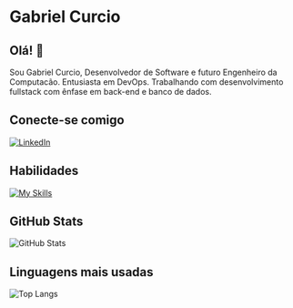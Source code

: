 # Gabriel Curcio
## Olá! 👋
Sou Gabriel Curcio, Desenvolvedor de Software e futuro Engenheiro da Computacão. Entusiasta em DevOps. Trabalhando com desenvolvimento fullstack com ênfase em back-end e banco de dados.
## Conecte-se comigo
[![LinkedIn](https://img.shields.io/badge/LinkedIn-0077B5?style=for-the-badge&logo=linkedin&logoColor=white)](https://www.linkedin.com/in/curciogabriel/)
## Habilidades
[![My Skills](https://skillicons.dev/icons?i=html,css,js,ts,angular,java,spring)](https://skillicons.dev)
## GitHub Stats
![GitHub Stats](https://github-readme-stats.vercel.app/api?username=curciogabriel&theme=transparent&bg_color=000&border_color=30A3DC&show_icons=true&icon_color=30A3DC&title_color=E94D5F&text_color=FFF)
## Linguagens mais usadas
![Top Langs](https://github-readme-stats-git-masterrstaa-rickstaa.vercel.app/api/top-langs/?username=curciogabriel&layout=compact&bg_color=000&border_color=30A3DC&title_color=E94D5F&text_color=FFF)
